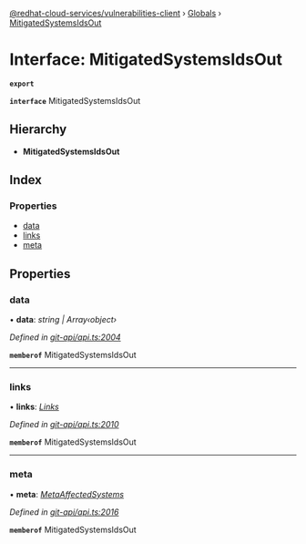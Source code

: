 [@redhat-cloud-services/vulnerabilities-client](../README.md) › [Globals](../globals.md) › [MitigatedSystemsIdsOut](mitigatedsystemsidsout.md)

# Interface: MitigatedSystemsIdsOut

**`export`** 

**`interface`** MitigatedSystemsIdsOut

## Hierarchy

* **MitigatedSystemsIdsOut**

## Index

### Properties

* [data](mitigatedsystemsidsout.md#data)
* [links](mitigatedsystemsidsout.md#links)
* [meta](mitigatedsystemsidsout.md#meta)

## Properties

###  data

• **data**: *string | Array‹object›*

*Defined in [git-api/api.ts:2004](https://github.com/RedHatInsights/javascript-clients/blob/master/packages/vulnerabilities/git-api/api.ts#L2004)*

**`memberof`** MitigatedSystemsIdsOut

___

###  links

• **links**: *[Links](links.md)*

*Defined in [git-api/api.ts:2010](https://github.com/RedHatInsights/javascript-clients/blob/master/packages/vulnerabilities/git-api/api.ts#L2010)*

**`memberof`** MitigatedSystemsIdsOut

___

###  meta

• **meta**: *[MetaAffectedSystems](metaaffectedsystems.md)*

*Defined in [git-api/api.ts:2016](https://github.com/RedHatInsights/javascript-clients/blob/master/packages/vulnerabilities/git-api/api.ts#L2016)*

**`memberof`** MitigatedSystemsIdsOut
